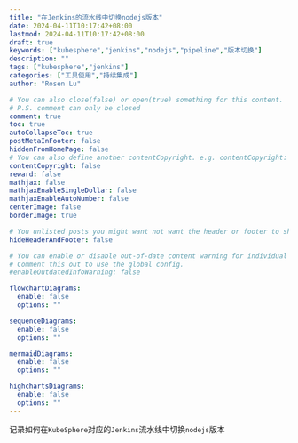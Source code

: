```yaml
---
title: "在Jenkins的流水线中切换nodejs版本"
date: 2024-04-11T10:17:42+08:00
lastmod: 2024-04-11T10:17:42+08:00
draft: true
keywords: ["kubesphere","jenkins","nodejs","pipeline","版本切换"]
description: ""
tags: ["kubesphere","jenkins"]
categories: ["工具使用","持续集成"]
author: "Rosen Lu"

# You can also close(false) or open(true) something for this content.
# P.S. comment can only be closed
comment: true
toc: true
autoCollapseToc: true
postMetaInFooter: false
hiddenFromHomePage: false
# You can also define another contentCopyright. e.g. contentCopyright: "This is another copyright."
contentCopyright: false
reward: false
mathjax: false
mathjaxEnableSingleDollar: false
mathjaxEnableAutoNumber: false
centerImage: false
borderImage: true

# You unlisted posts you might want not want the header or footer to show
hideHeaderAndFooter: false

# You can enable or disable out-of-date content warning for individual post.
# Comment this out to use the global config.
#enableOutdatedInfoWarning: false

flowchartDiagrams:
  enable: false
  options: ""

sequenceDiagrams: 
  enable: false
  options: ""

mermaidDiagrams: 
  enable: false
  options: ""

highchartsDiagrams: 
  enable: false
  options: ""
---
```


记录如何在`KubeSphere`对应的`Jenkins`流水线中切换`nodejs`版本

<!--more-->